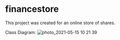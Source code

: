 # financestore

This project was created for an online store of shares.

Class Diagram: 
![photo_2021-05-15 10 21 39](https://user-images.githubusercontent.com/47467224/118347772-91f5dc00-b567-11eb-98be-9a98d264c9ee.jpeg)

